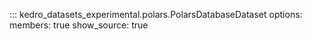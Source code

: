 ::: kedro_datasets_experimental.polars.PolarsDatabaseDataset
    options:
        members: true
        show_source: true

